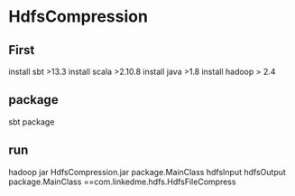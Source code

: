 # HdfsCompression

## First
install sbt >13.3
install scala >2.10.8
install java >1.8
install hadoop > 2.4

## package

sbt package

## run
hadoop  jar    HdfsCompression.jar    package.MainClass   hdfsInput   hdfsOutput 
package.MainClass  ==com.linkedme.hdfs.HdfsFileCompress  


